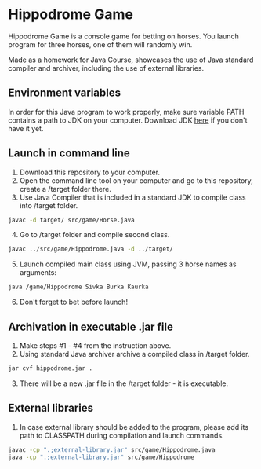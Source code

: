 # Hippodrome Game

Hippodrome Game is a console game for betting on horses. You launch program for three horses, one of them will randomly win.

Made as a homework for Java Course, showcases the use of Java standard compiler and archiver, including the use of external libraries.

## Environment variables
In order for this Java program to work properly, make sure variable PATH contains a path to JDK on your computer. Download JDK [here](https://www.oracle.com/java/technologies/downloads/) if you don't have it yet.

## Launch in command line

1. Download this repository to your computer.
2. Open the command line tool on your computer and go to this repository, create a /target folder there.
3. Use Java Compiler that is included in a standard JDK to compile class into /target folder.
```bash
javac -d target/ src/game/Horse.java
```
4. Go to /target folder and compile second class.
```bash
javac ../src/game/Hippodrome.java -d ../target/
```
5. Launch compiled main class using JVM, passing 3 horse names as arguments:
```bash
java /game/Hippodrome Sivka Burka Kaurka
```
6. Don't forget to bet before launch!

## Archivation in executable .jar file

1. Make steps #1 - #4 from the instruction above.
2. Using standard Java archiver archive a compiled class in /target folder.
```bash
jar cvf hippodrome.jar .
```
3. There will be a new .jar file in the /target folder - it is executable.

## External libraries

1. In case external library should be added to the program, please add its path to CLASSPATH during compilation and launch commands.
```bash
javac -cp ".;external-library.jar" src/game/Hippodrome.java
java -cp ".;external-library.jar" src/game/Hippodrome
```
